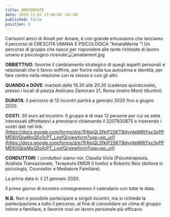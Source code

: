 ```yaml
---
title: AMATAMENTE
date: 2019-12-02 17:06:00 +01:00
published: false
position: 0
---
```


Carissimi amici di Amati per Amare, è con grande entusiasmo che lanciamo il percorso di CRESCITA UMANA E PSICOLOGICA "AmataMente "! Un percorso di gruppo che nasce per rispondere alle tante richieste di lavoro umano e psicologico ricevute.![amatament.jpg](/uploads/amatament.jpg)

**OBBIETTIVO**: favorire il cambiamento strategico di quegli aspetti personali e relazionali che ti fanno soffrire, per fiorire nella tua autostima e identità, per fare centro nella relazione con te stesso e con gli altri.

**QUANDO e DOVE**: martedì dalle 18.30 alle 20.30 (cadenze quindicinale), presso i locali di piazza Amilcare Zamorani 21, Roma (metro Monti tiburtini).

**DURATA**: Il percorso di 12 incontri partirà a gennaio 2020 fino a giugno 2020.

**COSTI**: 30 euro ad incontro. Il gruppo è di max 12 persone per cui se siete interessati affrettatevi a prenotarvi chiamando il 3207830875 e inserendo i vostri dati nel link. [https://docs.google.com/forms/d/e/1FAIpQLSfkjP2SKTBdyyjteM9tYxc3vPPME8jVQiwMoQ5o1cPT_LesfQ/viewform?usp=pp_url](https://docs.google.com/forms/d/e/1FAIpQLSfkjP2SKTBdyyjteM9tYxc3vPPME8jVQiwMoQ5o1cPT_LesfQ/viewform?usp=pp_url)

**CONDUTTORI**: I conduttori siamo noi: Claudia Viola (Psicoterapeuta, Analista Transazionale, Terapeuta EMDR II livello) e Roberto Reis (dottore in psicologia, Counsellor e Mediatore Familiare).

La prima data è: il 21 gennaio 2020.

Il primo giorno di incontro consegneremo il calendario con tutte le date.

**N.B.** Non è possibile partecipare a singoli incontri, ma si richiede la partecipazione a tutto il percorso, al fine di consolidare un clima di gruppo intimo a familiare, e favorire così un lavoro personale più efficace.